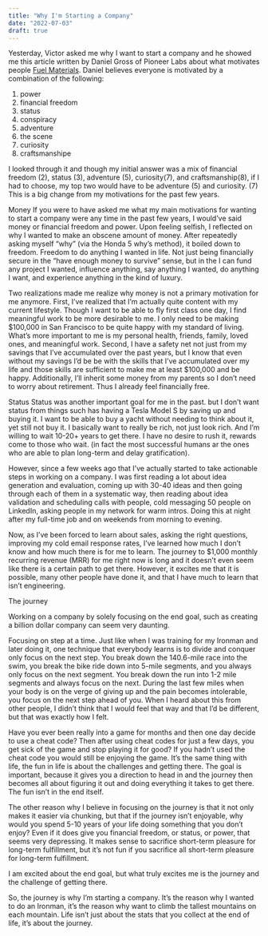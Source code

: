 ```yaml
---
title: "Why I'm Starting a Company"
date: "2022-07-03"
draft: true
---
```


<!-- ![img](/posts/developer.png) -->

Yesterday, Victor asked me why I want to start a company and he showed me this article written by Daniel Gross of Pioneer Labs about what motivates people [Fuel Materials](https://dcgross.com/fuel-materials). Daniel believes everyone is motivated by a combination of the following:

1. power
2. financial freedom
3. status
4. conspiracy
5. adventure
6. the scene
7. curiosity
8. craftsmanshipe

I looked through it and though my initial answer was a mix of financial freedom (2), status (3), adventure (5), curiosity(7), and craftsmanship(8), if I had to choose, my top two would have to be adventure (5) and curiosity. (7) This is a big change from my motivations for the past few years.

Money
If you were to have asked me what my main motivations for wanting to start a company were any time in the past few years, I would’ve said money or financial freedom and power. Upon feeling selfish, I reflected on why I wanted to make an obscene amount of money. After repeatedly asking myself “why” (via the Honda 5 why’s method), it boiled down to freedom. Freedom to do anything I wanted in life. Not just being financially secure in the “have enough money to survive” sense, but in the I can fund any project I wanted, influence anything, say anything I wanted, do anything I want, and experience anything in the  kind of luxury.

Two realizations made me realize why money is not a primary motivation for me anymore. First, I’ve realized that I’m actually quite content with my current lifestyle. Though I want to be able to fly first class one day, I find meaningful work to be more desirable to me. I only need to be making $100,000 in San Francisco to be quite happy with my standard of living. What’s more important to me is my personal health, friends, family, loved ones, and meaningful work. 
Second, I have a safety net not just from my savings that I’ve accumulated over the past years, but I know that even without my savings I’d be be with the skills that I’ve accumulated over my life and those skills are sufficient to make me at least $100,000 and be happy. Additionally, I’ll inherit some money from my parents so I don’t need to worry about retirement. Thus I already feel financially free. 

Status
Status was another important goal for me in the past. but I don’t want status from things such has having a Tesla Model S by saving up and buying it. I want to be able to buy a yacht without needing to think about it, yet still not buy it. I basically want to really be rich, not just look rich. And I’m willing to wait 10-20+ years to get there. I have no desire to rush it, rewards come to those who wait. (in fact the most successful humans ar the ones who are able to plan long-term and delay gratification).                     

However, since a few weeks ago that I’ve actually started to take actionable steps in working on a company. I was first reading a lot about idea generation and evaluation, coming up with 30-40 ideas and then going through each of them in a systematic way, then reading about idea validation and scheduling calls with people, cold messaging 50 people on LinkedIn, asking people in my network for warm intros. Doing this at night after my full-time job and on weekends from morning to evening. 

Now, as I’ve been forced to learn about sales, asking the right questions, improving my cold email response rates, I’ve learned how much I don’t know and how much there is for me to learn. The journey to $1,000 monthly recurring revenue (MRR) for me right now is long and it doesn’t even seem like there is a certain path to get there. However, it excites me that it is possible, many other people have done it, and that I have much to learn that isn’t engineering. 


The journey

Working on a company by solely focusing on the end goal, such as creating a billion dollar company can seem very daunting. 

Focusing on step at a time. Just like when I was training for my Ironman and later doing it, one technique that everybody learns is to divide and conquer only focus on the next step. You break down the 140.6-mile race into the swim, you break the bike ride down into 5-mile segments, and you always only focus on the next segment. You break down the run into 1-2 mile segments and always focus on the next. During the last few miles when your body is on the verge of giving up and the pain becomes intolerable, you focus on the next step ahead of you. When I heard about this from other people, I didn’t think that I would feel that way and that I’d be different, but that was exactly how I felt.

Have you ever been really into a game for months and then one day decide to use a cheat code? Then after using cheat codes for just a few days, you get sick of the game and stop playing it for good? If you hadn’t used the cheat code you would still be enjoying the game. It’s the same thing with life, the fun in life is about the challenges and getting there. The goal is important, because it gives you a direction to head in and the journey then becomes all about figuring it out and doing everything it takes to get there. The fun isn’t in the end itself. 

The other reason why I believe in focusing on the journey is that it not only makes it easier via chunking, but that if the journey isn’t enjoyable, why would you spend 5-10 years of your life doing something that you don’t enjoy? Even if it does give you financial freedom, or status, or power, that seems very depressing. It makes sense to sacrifice short-term pleasure for long-term fulfillment, but it’s not fun if you sacrifice all short-term pleasure for long-term fulfillment. 

I am excited about the end goal, but what truly excites me is the journey and the challenge of getting there. 

So, the journey is why I’m starting a company. It’s the reason why I wanted to do an Ironman, it’s the reason why want to climb the tallest mountains on each mountain. Life isn’t just about the stats that you collect at the end of life, it’s about the journey.
